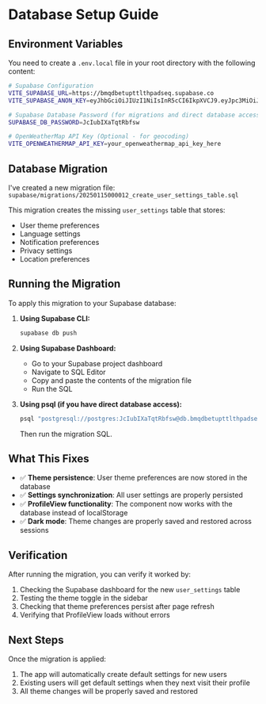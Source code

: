 # Database Setup Guide

## Environment Variables

You need to create a `.env.local` file in your root directory with the following content:

```bash
# Supabase Configuration
VITE_SUPABASE_URL=https://bmqdbetupttlthpadseq.supabase.co
VITE_SUPABASE_ANON_KEY=eyJhbGciOiJIUzI1NiIsInR5cCI6IkpXVCJ9.eyJpc3MiOiJzdXBhYmFzZSIsInJlZiI6ImJtcWRiZXR1cHR0bHRocGFkc2VxIiwicm9sZSI6ImFub24iLCJpYXQiOjE3NTUxNjQzNDcsImV4cCI6MjA3MDc0MDM0N30.wCHsFY73VDM93uJAWRLd4-XA_fTB7efJC7rXzsjhn8c

# Supabase Database Password (for migrations and direct database access)
SUPABASE_DB_PASSWORD=JcIubIXaTqtRbfsw

# OpenWeatherMap API Key (Optional - for geocoding)
VITE_OPENWEATHERMAP_API_KEY=your_openweathermap_api_key_here
```

## Database Migration

I've created a new migration file: `supabase/migrations/20250115000012_create_user_settings_table.sql`

This migration creates the missing `user_settings` table that stores:
- User theme preferences
- Language settings
- Notification preferences
- Privacy settings
- Location preferences

## Running the Migration

To apply this migration to your Supabase database:

1. **Using Supabase CLI:**
   ```bash
   supabase db push
   ```

2. **Using Supabase Dashboard:**
   - Go to your Supabase project dashboard
   - Navigate to SQL Editor
   - Copy and paste the contents of the migration file
   - Run the SQL

3. **Using psql (if you have direct database access):**
   ```bash
   psql "postgresql://postgres:JcIubIXaTqtRbfsw@db.bmqdbetupttlthpadseq.supabase.co:5432/postgres"
   ```
   Then run the migration SQL.

## What This Fixes

- ✅ **Theme persistence**: User theme preferences are now stored in the database
- ✅ **Settings synchronization**: All user settings are properly persisted
- ✅ **ProfileView functionality**: The component now works with the database instead of localStorage
- ✅ **Dark mode**: Theme changes are properly saved and restored across sessions

## Verification

After running the migration, you can verify it worked by:

1. Checking the Supabase dashboard for the new `user_settings` table
2. Testing the theme toggle in the sidebar
3. Checking that theme preferences persist after page refresh
4. Verifying that ProfileView loads without errors

## Next Steps

Once the migration is applied:
1. The app will automatically create default settings for new users
2. Existing users will get default settings when they next visit their profile
3. All theme changes will be properly saved and restored
